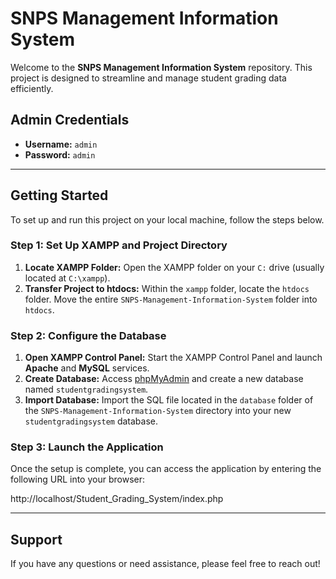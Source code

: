 # SNPS Management Information System

Welcome to the **SNPS Management Information System** repository. This project is designed to streamline and manage student grading data efficiently.

## Admin Credentials

- **Username:** `admin`
- **Password:** `admin`

---

## Getting Started

To set up and run this project on your local machine, follow the steps below.

### Step 1: Set Up XAMPP and Project Directory

1. **Locate XAMPP Folder:** Open the XAMPP folder on your `C:` drive (usually located at `C:\xampp`).
2. **Transfer Project to htdocs:** Within the `xampp` folder, locate the `htdocs` folder. Move the entire `SNPS-Management-Information-System` folder into `htdocs`.

### Step 2: Configure the Database

1. **Open XAMPP Control Panel:** Start the XAMPP Control Panel and launch **Apache** and **MySQL** services.
2. **Create Database:** Access [phpMyAdmin](http://localhost/phpmyadmin) and create a new database named `studentgradingsystem`.
3. **Import Database:** Import the SQL file located in the `database` folder of the `SNPS-Management-Information-System` directory into your new `studentgradingsystem` database.

### Step 3: Launch the Application

Once the setup is complete, you can access the application by entering the following URL into your browser:

http://localhost/Student_Grading_System/index.php


---

## Support

If you have any questions or need assistance, please feel free to reach out!

